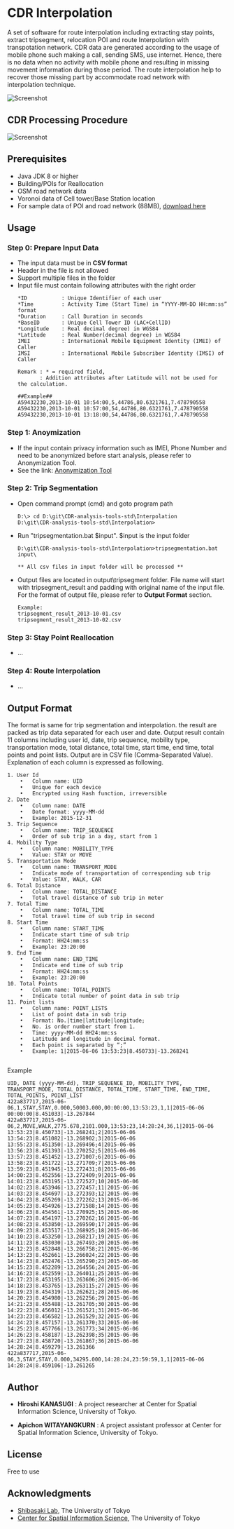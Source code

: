 # CDR Interpolation
  A set of software for route interpolation including extracting stay points, extract tripsegment, relocation POI and route Interpolation with transpotation network. CDR data are generated according to the usage of mobile phone such making a call, sending SMS, use internet. Hence, there is no data when no activity with mobile phone and resulting in missing movement information during those period. The route interpolation help to recover those missing part by accommodate road network with interpolation technique.

![Screenshot](docs/interpolation_info.jpg)

## CDR Processing Procedure 
![Screenshot](docs/interpolation_step.jpg)

## Prerequisites
* Java JDK 8 or higher
* Building/POIs for Reallocation
* OSM road network data
* Voronoi data of Cell tower/Base Station location
* For sample data of POI and road network (88MB), [download here](shorturl.at/axMW0)


## Usage
### Step 0: Prepare Input Data
* The input data must be in **CSV format**
* Header in the file is not allowed
* Support multiple files in the folder
* Input file must contain following attributes with the right order
    ```
    *ID           : Unique Identifier of each user
    *Time         : Activity Time (Start Time) in “YYYY-MM-DD HH:mm:ss” format 
    *Duration     : Call Duration in seconds
    *BaseID       : Unique Cell Tower ID (LAC+CellID)
    *Longitude    : Real decimal degree) in WGS84
    *Latitude     : Real Number(decimal degree) in WGS84
    IMEI          : International Mobile Equipment Identity (IMEI) of Caller
    IMSI          : International Mobile Subscriber Identity (IMSI) of Caller

    Remark : * = required field, 
           : Addition attributes after Latitude will not be used for the calculation.
    ```  
    ```
    ##Example##
    A59432230,2013-10-01 10:54:00,5,44786,80.6321761,7.478790558
    A59432230,2013-10-01 10:57:00,54,44786,80.6321761,7.478790558
    A59432230,2013-10-01 13:18:00,54,44786,80.6321761,7.478790558
    ``` 

### Step 1: Anoymization
* If the input contain privacy information such as IMEI, Phone Number and need to be anonymized before start analysis, please refer to Anonymization Tool. 
* See the link: [Anonymization Tool](/Anonymization)

### Step 2: Trip Segmentation
*  Open command prompt (cmd) and goto program path

    ```
    D:\> cd D:\git\CDR-analysis-tools-std\Interpolation
    D:\git\CDR-analysis-tools-std\Interpolation>
    ```
*  Run "tripsegmentation.bat $input". $input is the input folder

    ```
    D:\git\CDR-analysis-tools-std\Interpolation>tripsegmentation.bat input\

    ** All csv files in input folder will be processed **
    ```
*  Output files are located in output\tripsegment folder. File name will start with tripsegment_result and padding with original name of the input file. For the format of output file, please refer to **Output Format** section.

    ```
    Example:
    tripsegment_result_2013-10-01.csv
    tripsegment_result_2013-10-02.csv

    ```


### Step 3: Stay Point Reallocation
* ...

### Step 4: Route Interpolation
* ...


## Output Format
The format is same for trip segmentation and interpolation. the result are packed as trip data separated for each user and date. Output result contain 11 columns including user id, date, trip sequence, mobility type, transportation mode, total distance, total time, start time, end time, total points and point lists. Output are in CSV file (Comma-Separated Value). Explanation of each column is expressed as following. 

```
1. User Id
    •   Column name: UID
    •   Unique for each device
    •   Encrypted using Hash function, irreversible
2. Date
    •   Column name: DATE
    •   Date format: yyyy-MM-dd
    •	Example: 2015-12-31
3. Trip Sequence
    •	Column name: TRIP_SEQUENCE
    •	Order of sub trip in a day, start from 1
4. Mobility Type
    •	Column name: MOBILITY_TYPE
    •	Value: STAY or MOVE
5. Transportation Mode
    •	Column name: TRANSPORT_MODE
    •	Indicate mode of transportation of corresponding sub trip
    •	Value: STAY, WALK, CAR
6. Total Distance 
    •	Column name: TOTAL_DISTANCE
    •	Total travel distance of sub trip in meter
7. Total Time
    •	Column name: TOTAL_TIME
    •	Total travel time of sub trip in second
8. Start Time 
    •	Column name: START_TIME
    •	Indicate start time of sub trip
    •	Format: HH24:mm:ss
    •	Example: 23:20:00
9. End Time
    •	Column name: END_TIME
    •	Indicate end time of sub trip
    •	Format: HH24:mm:ss
    •	Example: 23:20:00
10. Total Points 
    •	Column name: TOTAL_POINTS
    •	Indicate total number of point data in sub trip
11. Point lists
    •	Column name: POINT_LISTS
    •	List of point data in sub trip
    •	Format: No.|time|latitude|longitude;
    •	No. is order number start from 1.
    •	Time: yyyy-MM-dd HH24:mm:ss
    •	Latitude and longitude in decimal format.
    •	Each point is separated by “;”
    •	Example: 1|2015-06-06 13:53:23|8.450733|-13.268241
  
```
Example
```
UID, DATE (yyyy-MM-dd), TRIP_SEQUENCE_ID, MOBILITY_TYPE, TRANSPORT_MODE, TOTAL_DISTANCE, TOTAL_TIME, START_TIME, END_TIME, TOTAL_POINTS, POINT_LIST
422a837717,2015-06-06,1,STAY,STAY,0.000,50003.000,00:00:00,13:53:23,1,1|2015-06-06 00:00:00|8.451033|-13.267844
422a837717,2015-06-06,2,MOVE,WALK,2775.678,2101.000,13:53:23,14:28:24,36,1|2015-06-06 13:53:23|8.450733|-13.268241;2|2015-06-06 13:54:23|8.451082|-13.268902;3|2015-06-06 13:55:23|8.451350|-13.269496;4|2015-06-06 13:56:23|8.451393|-13.270252;5|2015-06-06 13:57:23|8.451452|-13.271007;6|2015-06-06 13:58:23|8.451722|-13.271709;7|2015-06-06 13:59:23|8.451945|-13.272431;8|2015-06-06 14:00:23|8.452556|-13.272409;9|2015-06-06 14:01:23|8.453195|-13.272527;10|2015-06-06 14:02:23|8.453946|-13.272457;11|2015-06-06 14:03:23|8.454697|-13.272393;12|2015-06-06 14:04:23|8.455269|-13.272262;13|2015-06-06 14:05:23|8.454926|-13.271588;14|2015-06-06 14:06:23|8.454561|-13.270925;15|2015-06-06 14:07:23|8.454197|-13.270262;16|2015-06-06 14:08:23|8.453850|-13.269590;17|2015-06-06 14:09:23|8.453517|-13.268925;18|2015-06-06 14:10:23|8.453250|-13.268217;19|2015-06-06 14:11:23|8.453030|-13.267493;20|2015-06-06 14:12:23|8.452848|-13.266758;21|2015-06-06 14:13:23|8.452661|-13.266024;22|2015-06-06 14:14:23|8.452476|-13.265290;23|2015-06-06 14:15:23|8.452289|-13.264556;24|2015-06-06 14:16:23|8.452559|-13.264011;25|2015-06-06 14:17:23|8.453195|-13.263606;26|2015-06-06 14:18:23|8.453765|-13.263115;27|2015-06-06 14:19:23|8.454319|-13.262621;28|2015-06-06 14:20:23|8.454980|-13.262256;29|2015-06-06 14:21:23|8.455488|-13.261705;30|2015-06-06 14:22:23|8.456012|-13.261521;31|2015-06-06 14:23:23|8.456582|-13.261529;32|2015-06-06 14:24:23|8.457157|-13.261370;33|2015-06-06 14:25:23|8.457766|-13.261773;34|2015-06-06 14:26:23|8.458187|-13.262398;35|2015-06-06 14:27:23|8.458720|-13.261867;36|2015-06-06 14:28:24|8.459279|-13.261366
422a837717,2015-06-06,3,STAY,STAY,0.000,34295.000,14:28:24,23:59:59,1,1|2015-06-06 14:28:24|8.459106|-13.261265

```




## Author

* **Hiroshi KANASUGI** :  A project researcher at Center for Spatial Information Science, University of Tokyo.

* **Apichon WITAYANGKURN** :  A project assistant professor at Center for Spatial Information Science, University of Tokyo.

## License

Free to use

## Acknowledgments

* [Shibasaki Lab](https://shiba.iis.u-tokyo.ac.jp), The University of Tokyo
* [Center for Spatial Information Science](http://www.csis.u-tokyo.ac.jp/en/), The University of Tokyo


